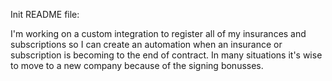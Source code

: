 Init README file:

I'm working on a custom integration to register all of my insurances and subscriptions so I can create an automation when an insurance or subscription is becoming to the end of contract. In many situations it's wise to move to a new company because of the signing bonusses.

